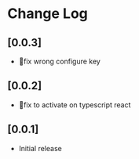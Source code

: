 # Change Log

## [0.0.3]

- 🔧fix wrong configure key

## [0.0.2]

- 🔧fix to activate on typescript react

## [0.0.1]

- Initial release
